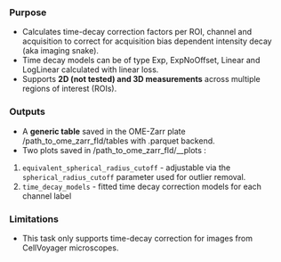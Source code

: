 ### Purpose
- Calculates time-decay correction factors per ROI, channel and acquisition to correct for acquisition bias dependent intensity decay (aka imaging snake).
- Time decay models can be of type Exp, ExpNoOffset, Linear and LogLinear calculated with linear loss.
- Supports **2D (not tested) and 3D measurements** across multiple regions of interest (ROIs).

### Outputs
- A  **generic table** saved in the OME-Zarr plate /path_to_ome_zarr_fld/tables with .parquet backend.
- Two plots saved in /path_to_ome_zarr_fld/__plots : 
1. `equivalent_spherical_radius_cutoff` - adjustable via the `spherical_radius_cutoff` parameter used for outlier removal.
2. `time_decay_models` - fitted time decay correction models for each channel label

### Limitations
- This task only supports time-decay correction for images from CellVoyager microscopes.